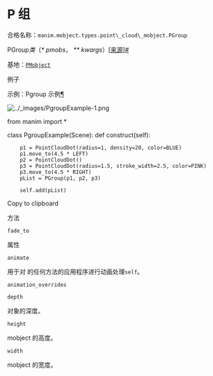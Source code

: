 # P 组

合格名称：`manim.mobject.types.point\_cloud\_mobject.PGroup`

PGroup*类*（_\* pmobs_， _\*\* kwargs_）[\[来源\]](../_modules/manim/mobject/types/point_cloud_mobject.html#PGroup)[#](#manim.mobject.types.point_cloud_mobject.PGroup "此定义的固定链接")

基地：[`PMobject`](manim.mobject.types.point_cloud_mobject.PMobject.html#manim.mobject.types.point_cloud_mobject.PMobject "manim.mobject.types.point_cloud_mobject.PMobject")

例子

示例：Pgroup 示例[¶](#pgroupexample)

![../_images/PgroupExample-1.png](../_images/PgroupExample-1.png)

from manim import \*

class PgroupExample(Scene):
def construct(self):

        p1 = PointCloudDot(radius=1, density=20, color=BLUE)
        p1.move_to(4.5 * LEFT)
        p2 = PointCloudDot()
        p3 = PointCloudDot(radius=1.5, stroke_width=2.5, color=PINK)
        p3.move_to(4.5 * RIGHT)
        pList = PGroup(p1, p2, p3)

        self.add(pList)

Copy to clipboard

方法

`fade_to`

属性

`animate`

用于对 的任何方法的应用程序进行动画处理`self`。

`animation_overrides`

`depth`

对象的深度。

`height`

mobject 的高度。

`width`

mobject 的宽度。
